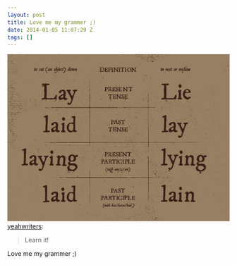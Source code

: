```yaml
---
layout: post
title: Love me my grammer ;)
date: 2014-01-05 11:07:29 Z
tags: []
---
```

![](/media/2014/01/72310943938.jpg)
[yeahwriters](http://yeahwriters.tumblr.com/post/71476038715):

> Learn it!

Love me my grammer ;)
